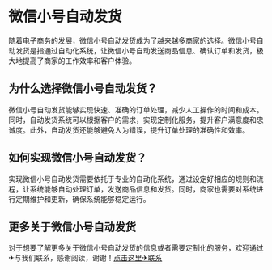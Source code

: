 # 微信小号自动发货

随着电子商务的发展，微信小号自动发货成为了越来越多商家的选择。微信小号自动发货是指通过自动化系统，让微信小号自动发送商品信息、确认订单和发货，极大地提高了商家的工作效率和客户体验。

## 为什么选择微信小号自动发货？

微信小号自动发货能够实现快速、准确的订单处理，减少人工操作的时间和成本。同时，自动发货系统可以根据客户的需求，实现定制化服务，提升客户满意度和忠诚度。此外，自动发货还能够避免人为错误，提升订单处理的准确性和效率。

## 如何实现微信小号自动发货？

实现微信小号自动发货需要依托于专业的自动化系统，通过设定好相应的规则和流程，让系统能够自动处理订单，发送商品信息和发货。同时，商家也需要对系统进行定期维护和更新，确保系统能够稳定运行。

## 更多关于微信小号自动发货

对于想要了解更多关于微信小号自动发货的信息或者需要定制化的服务，欢迎通过✈与我们联系，感谢阅读，谢谢！[点击这里✈联系](https://t.me/LM999bot)